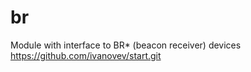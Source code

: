 br
==

Module with interface to BR* (beacon receiver) devices  
https://github.com/ivanovev/start.git
